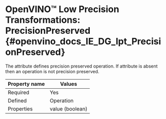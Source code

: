 # OpenVINO™ Low Precision Transformations: PrecisionPreserved {#openvino_docs_IE_DG_lpt_PrecisionPreserved}

The attribute defines precision preserved operation. If attribute is absent then an operation is not precision preserved. 

| Property name | Values                                       |
|---------------|----------------------------------------------|
| Required      | Yes                                          |
| Defined       | Operation                                    |
| Properties    | value (boolean)                              |